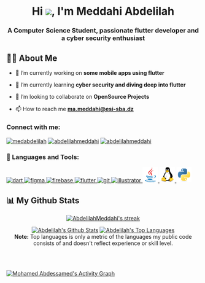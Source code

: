 <h1 align="center">Hi <img src="https://raw.githubusercontent.com/MartinHeinz/MartinHeinz/master/wave.gif" width="30px">, I'm Meddahi Abdelilah</h1>
<h3 align="center">A Computer Science Student, passionate flutter developer and a cyber security enthusiast</h3>

## 🙋‍♂️ About Me

- 🔭 I’m currently working on **some mobile apps using flutter**

- 🌱 I’m currently learning **cyber security and diving deep into flutter**

- 👯 I’m looking to collaborate on **OpenSource Projects**

- 📫 How to reach me **ma.meddahi@esi-sba.dz**

<h3 align="left">Connect with me:</h3>
<p align="left">
<a href="https://linkedin.com/in/medabdelilah" target="blank"><img align="center" src="https://raw.githubusercontent.com/rahuldkjain/github-profile-readme-generator/master/src/images/icons/Social/linked-in-alt.svg" alt="medabdelilah" height="30" width="40" /></a>
<a href="https://instagram.com/abdelilahmeddahi" target="blank"><img align="center" src="https://raw.githubusercontent.com/rahuldkjain/github-profile-readme-generator/master/src/images/icons/Social/instagram.svg" alt="abdelilahmeddahi" height="30" width="40" /></a>
<a href="https://www.leetcode.com/abdelilahmeddahi" target="blank"><img align="center" src="https://raw.githubusercontent.com/rahuldkjain/github-profile-readme-generator/master/src/images/icons/Social/leet-code.svg" alt="abdelilahmeddahi" height="30" width="40" /></a>
</p>

<h3 align="left">🚀 Languages and Tools:</h3>
<p align="left"> <a href="https://dart.dev" target="_blank" rel="noreferrer"> <img src="https://www.vectorlogo.zone/logos/dartlang/dartlang-icon.svg" alt="dart" width="40" height="40"/> </a> <a href="https://www.figma.com/" target="_blank" rel="noreferrer"> <img src="https://www.vectorlogo.zone/logos/figma/figma-icon.svg" alt="figma" width="40" height="40"/> </a> <a href="https://firebase.google.com/" target="_blank" rel="noreferrer"> <img src="https://www.vectorlogo.zone/logos/firebase/firebase-icon.svg" alt="firebase" width="40" height="40"/> </a> <a href="https://flutter.dev" target="_blank" rel="noreferrer"> <img src="https://www.vectorlogo.zone/logos/flutterio/flutterio-icon.svg" alt="flutter" width="40" height="40"/> </a> <a href="https://git-scm.com/" target="_blank" rel="noreferrer"> <img src="https://www.vectorlogo.zone/logos/git-scm/git-scm-icon.svg" alt="git" width="40" height="40"/> </a> <a href="https://www.adobe.com/in/products/illustrator.html" target="_blank" rel="noreferrer"> <img src="https://www.vectorlogo.zone/logos/adobe_illustrator/adobe_illustrator-icon.svg" alt="illustrator" width="40" height="40"/> </a> <a href="https://www.java.com" target="_blank" rel="noreferrer"> <img src="https://raw.githubusercontent.com/devicons/devicon/master/icons/java/java-original.svg" alt="java" width="40" height="40"/> </a> <a href="https://www.linux.org/" target="_blank" rel="noreferrer"> <img src="https://raw.githubusercontent.com/devicons/devicon/master/icons/linux/linux-original.svg" alt="linux" width="40" height="40"/> </a> <a href="https://www.python.org" target="_blank" rel="noreferrer"> <img src="https://raw.githubusercontent.com/devicons/devicon/master/icons/python/python-original.svg" alt="python" width="40" height="40"/> </a> </p>

## 📊 My Github Stats

<p align="center">
    <a href="https://github.com/AbdelilahMeddahi/github-readme-streak-stats">
        <img title="🔥 Get streak stats for your profile at git.io/streak-stats" alt="AbdelilahMeddahi's streak" src="https://github-readme-streak-stats.herokuapp.com/?user=AbdelilahMeddahi&theme=black-ice&hide_border=true&stroke=0000&background=060A0CD0"/>
    </a>
</p>

<p align="center">
    <a href="https://github.com/AbdelilahMeddahi/github-readme-stats"><img alt="Abdelilah's Github Stats" src="https://github-readme-stats.vercel.app/api?username=AbdelilahMeddahi&show_icons=true&count_private=true&theme=react&hide_border=true&bg_color=0D1117" /></a>
  <a href="https://github.com/AbdelilahMeddahi/github-readme-stats"><img alt="Abdelilah's Top Languages" src="https://github-readme-stats.vercel.app/api/top-langs/?username=AbdelilahMeddahi&langs_count=8&count_private=true&layout=compact&theme=react&hide_border=true&bg_color=0D1117" /></a>
  <br/>
  <b>Note:</b> Top languages is only a metric of the languages my public code consists of and doesn't reflect experience or skill level.
</p>


<br/>
<br/>

<a href="https://github.com/AbdelilahMeddahi/github-readme-activity-graph"><img alt="Mohamed Abdessamed's Activity Graph" src="https://activity-graph.herokuapp.com/graph?username=AbdelilahMeddahi&bg_color=0D1117&color=5BCDEC&line=5BCDEC&point=FFFFFF&hide_border=true" /></a>

<br/>
<br/>
